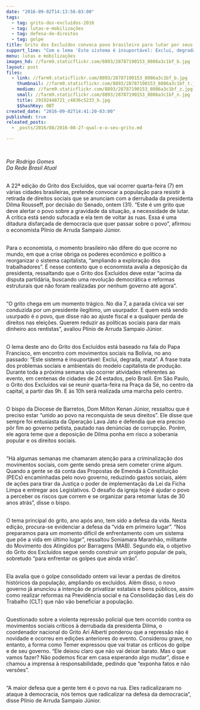 ```yaml
---
date: "2016-09-02T14:13:56-03:00"
tags:
  - tag: grito-dos-excluídos-2016
  - tag: lutas-e-mobilizações
  - tag: defesa-de-direitos
  - tag: golpe
title: Grito dos Excluídos convoca povo brasileiro para lutar por seus direitos
support_line: "Com o lema 'Este sistema é insuportável: Exclui, degrada, mata', evento chega ao 22º ano sob a tensão de um golpe"
menu: lutas e mobilizações
images_hd: //farm9.staticflickr.com/8893/28787190153_8086a3c1bf_b.jpg
layout: post
files:
  - link: //farm9.staticflickr.com/8893/28787190153_8086a3c1bf_b.jpg
    thumbnail: //farm9.staticflickr.com/8893/28787190153_8086a3c1bf_t.jpg
    medium: //farm9.staticflickr.com/8893/28787190153_8086a3c1bf_z.jpg
    small: //farm9.staticflickr.com/8893/28787190153_8086a3c1bf_n.jpg
    title: 29192448721_c4836c5233_b.jpg
    $$hashKey: 0BT
created_date: "2016-09-02T14:41:20-03:00"
published: true
releated_posts:
  - _posts/2016/08/2016-08-27-qual-e-o-seu-grito.md

---
```

<p>&nbsp;</p>

<p><em>Por Rodrigo Gomes<br />
Da Rede Brasil Atual</em></p>

<p><br />
A 22&ordf; edi&ccedil;&atilde;o do Grito dos Exclu&iacute;dos, que vai ocorrer quarta-feira (7) em v&aacute;rias cidades brasileiras, pretende convocar a popula&ccedil;&atilde;o para resistir &agrave; retirada de direitos sociais que se anunciam com a derrubada da presidenta Dilma Rousseff, por decis&atilde;o do Senado, ontem (31). &ldquo;Este &eacute; um grito que deve alertar o povo sobre a gravidade da situa&ccedil;&atilde;o, a necessidade de lutar. A cr&iacute;tica est&aacute; sendo sufocada e ela tem de voltar &agrave;s ruas. Essa &eacute; uma ditadura disfar&ccedil;ada de democracia que quer passar sobre o povo&rdquo;, afirmou o economista Pl&iacute;nio de Arruda Sampaio J&uacute;nior.</p>

<p><br />
Para o economista, o momento brasileiro n&atilde;o difere do que ocorre no mundo, em que a crise obriga os poderes econ&ocirc;mico e pol&iacute;tico a reorganizar o sistema capitalista, &ldquo;ampliando a explora&ccedil;&atilde;o dos trabalhadores&rdquo;. &Eacute; nesse contexto que o economista avalia a deposi&ccedil;&atilde;o da presidenta, ressaltando que o Grito dos Exclu&iacute;dos deve estar &ldquo;acima da disputa partid&aacute;ria, buscando uma revolu&ccedil;&atilde;o democr&aacute;tica e reformas estruturais que n&atilde;o foram realizadas por nenhum governo at&eacute; agora&rdquo;.</p>

<p><br />
&ldquo;O grito chega em um momento tr&aacute;gico. No dia 7, a parada c&iacute;vica vai ser conduzida por um presidente ileg&iacute;timo, um usurpador. E quem est&aacute; sendo usurpado &eacute; o povo, que disse n&atilde;o ao ajuste fiscal e a qualquer perda de direitos nas elei&ccedil;&otilde;es. Querem reduzir as pol&iacute;ticas sociais para dar mais dinheiro aos rentistas&rdquo;, avaliou Pl&iacute;nio de Arruda Sampaio J&uacute;nior.</p>

<p><br />
O lema deste ano do Grito dos Exclu&iacute;dos est&aacute; baseado na fala do Papa Francisco, em encontro com movimentos sociais na Bol&iacute;via, no ano passado: &ldquo;Este sistema &eacute; insuport&aacute;vel: Exclui, degrada, mata&rdquo;. A frase trata dos problemas sociais e ambientais do modelo capitalista de produ&ccedil;&atilde;o. Durante toda a pr&oacute;xima semana v&atilde;o ocorrer atividades referentes ao evento, em centenas de cidades de 24 estados, pelo Brasil. Em S&atilde;o Paulo, o Grito dos Exclu&iacute;dos vai se reunir quarta-feira na Pra&ccedil;a da S&eacute;, no centro da capital, a partir das 9h. E &agrave;s 10h ser&aacute; realizada uma marcha pelo centro.</p>

<p><br />
O bispo da Diocese de Barretos, Dom Milton Kenan J&uacute;nior, ressaltou que &eacute; preciso estar &ldquo;unido ao povo na reconquista de seus direitos&rdquo;. Ele disse que sempre foi entusiasta da Opera&ccedil;&atilde;o Lava Jato e defendia que era preciso p&ocirc;r fim ao governo petista, pautado nas den&uacute;ncias de corrup&ccedil;&atilde;o. Por&eacute;m, ele agora teme que a deposi&ccedil;&atilde;o de Dilma ponha em risco a soberania popular e os direitos sociais.</p>

<p><br />
&ldquo;H&aacute; algumas semanas me chamaram aten&ccedil;&atilde;o para a criminaliza&ccedil;&atilde;o dos movimentos sociais, com gente sendo presa sem cometer crime algum. Quando a gente se d&aacute; conta das Propostas de Emenda &agrave; Constitui&ccedil;&atilde;o (PECs) encaminhadas pelo novo governo, reduzindo gastos sociais, al&eacute;m de a&ccedil;&otilde;es para tirar da Justi&ccedil;a o poder de implementa&ccedil;&atilde;o da Lei da Ficha Limpa e entregar aos Legislativos. O desafio da igreja hoje &eacute; ajudar o povo a perceber os riscos que correm e se organizar para retomar lutas de 30 anos atr&aacute;s&rdquo;, disse o bispo.</p>

<p><br />
O tema principal do grito, ano ap&oacute;s ano, tem sido a defesa da vida. Nesta edi&ccedil;&atilde;o, procura-se evidenciar a defesa da &ldquo;vida em primeiro lugar&rdquo;. &ldquo;Nos preparamos para um momento dif&iacute;cil de enfrentamento com um sistema que p&otilde;e a vida em &uacute;ltimo lugar&rdquo;, ressaltou Soniamara Maranh&atilde;o, militante do Movimento dos Atingidos por Barragens (MAB). Segundo ela, o objetivo do Grito dos Exclu&iacute;dos segue sendo construir um projeto popular de pa&iacute;s, sobretudo &ldquo;para enfrentar os golpes que ainda vir&atilde;o&rdquo;.</p>

<p><br />
Ela avalia que o golpe consolidado ontem vai levar a perdas de direitos hist&oacute;ricos da popula&ccedil;&atilde;o, ampliando os exclu&iacute;dos. Al&eacute;m disso, o novo governo j&aacute; anunciou a inten&ccedil;&atilde;o de privatizar estatais e bens p&uacute;blicos, assim como realizar reformas na Previd&ecirc;ncia social e na Consolida&ccedil;&atilde;o das Leis do Trabalho (CLT) que n&atilde;o v&atilde;o beneficiar a popula&ccedil;&atilde;o.</p>

<p><br />
Questionado sobre a violenta repress&atilde;o policial que tem ocorrido contra os movimentos sociais cr&iacute;ticos &agrave; derrubada da presidenta Dilma, o coordenador nacional do Grito Ari Alberti ponderou que a repress&atilde;o n&atilde;o &eacute; novidade e ocorreu em edi&ccedil;&otilde;es anteriores do evento. Considerou grave, no entanto, a forma como Temer expressou que vai tratar os cr&iacute;ticos do golpe e de seu governo. &ldquo;Ele deixou claro que n&atilde;o vai deixar barato. Mas o que vamos fazer? N&atilde;o podemos ficar em casa esperando algo mudar&rdquo;, disse e chamou a imprensa &agrave; responsabilidade, pedindo que &ldquo;exponha fatos e n&atilde;o vers&otilde;es&rdquo;.</p>

<p><br />
&ldquo;A maior defesa que a gente tem &eacute; o povo na rua. Eles radicalizaram no ataque &agrave; democracia, n&oacute;s temos que radicalizar na defesa da democracia&rdquo;, disse Pl&iacute;nio de Arruda Sampaio J&uacute;nior.</p>
